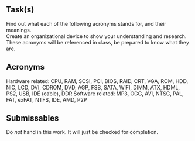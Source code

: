 Task(s)
-------
Find out what each of the following acronyms stands for, and their meanings.  
Create an organizational device to show your understanding and research.  
These acronyms will be referenced in class, be prepared to know what they are.

Acronyms
------
Hardware related: CPU, RAM, SCSI, PCI, BIOS, RAID, CRT, VGA, ROM, HDD, NIC, LCD, DVI, CDROM, DVD, AGP, FSB, SATA, WIFI, DIMM, ATX, HDML, PS2, USB, IDE (cable), DDR
Software related: MP3, OGG, AVI, NTSC, PAL, FAT, exFAT, NTFS, IDE, AMD, P2P

Submissables
------------------
Do _not_ hand in this work.  It will just be checked for completion.